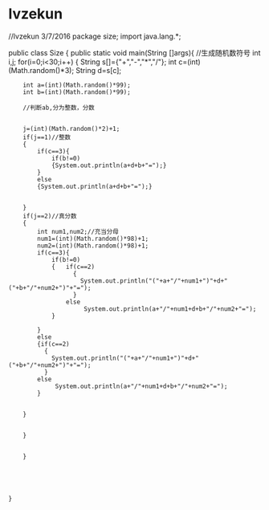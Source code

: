 # lvzekun
//lvzekun 3/7/2016
package size;
import java.lang.*;

public class Size {
	public static void main(String []args){
		//生成随机数符号
		int i,j;
		for(i=0;i<30;i++)
		{
		String  s[]={"+","-","*","/"};
		int c=(int)(Math.random()*3);
		String d=s[c];
		
		
		
		int a=(int)(Math.random()*99);
		int b=(int)(Math.random()*99);
		
		//判断ab,分为整数，分数
		
		
		j=(int)(Math.random()*2)+1;
		if(j==1)//整数
		{
			if(c==3){
				if(b!=0)
				{System.out.println(a+d+b+"=");}
			}
			else 
			{System.out.println(a+d+b+"=");}
				
			
		}
		if(j==2)//真分数
		{
			int num1,num2;//充当分母
			num1=(int)(Math.random()*98)+1;
			num2=(int)(Math.random()*98)+1;
			if(c==3){
				if(b!=0)
				{   if(c==2)
				      {
					    System.out.println("("+a+"/"+num1+")"+d+"("+b+"/"+num2+")"+"=");
				      }
				    else
					     System.out.println(a+"/"+num1+d+b+"/"+num2+"=");
				}
					
			}
			else
			{if(c==2)
		      {
			    System.out.println("("+a+"/"+num1+")"+d+"("+b+"/"+num2+")"+"=");
		      }
		    else
			     System.out.println(a+"/"+num1+d+b+"/"+num2+"=");
			}
			
			
		}
		
			
		}
		
		
		}
		
		
	

	
	}

	


